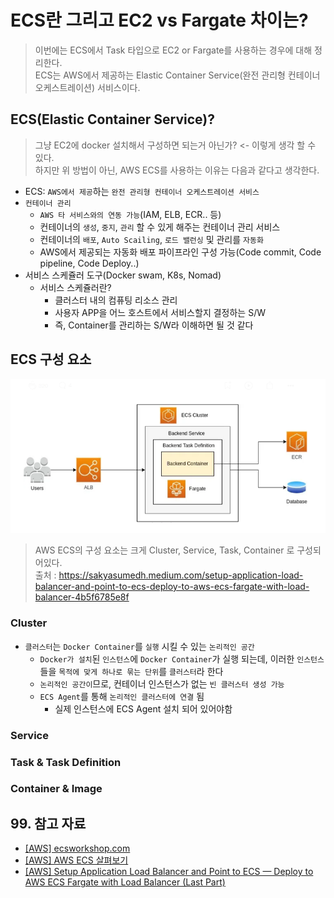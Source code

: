 # ECS란 그리고 EC2 vs Fargate 차이는?

> 이번에는 ECS에서 Task 타입으로 EC2 or Fargate를 사용하는 경우에 대해 정리한다.  
> ECS는 AWS에서 제공하는 Elastic Container Service(완전 관리형 컨테이너 오케스트레이션) 서비스이다.

## ECS(Elastic Container Service)?

> 그냥 EC2에 docker 설치해서 구성하면 되는거 아닌가? <- 이렇게 생각 할 수 있다.  
> 하지만 위 방법이 아닌, AWS ECS를 사용하는 이유는 다음과 같다고 생각한다.

- ECS: `AWS에서 제공`하는 `완전 관리형 컨테이너 오케스트레이션 서비스`
- `컨테이너 관리`
  - `AWS 타 서비스와의 연동 가능`(IAM, ELB, ECR.. 등)
  - 컨테이너의 `생성`, `중지`, `관리` 할 수 있게 해주는 컨테이너 관리 서비스
  - 컨테이너의 `배포`, `Auto Scailing`, `로드 밸런싱` 및 관리를 `자동화`
  - AWS에서 제공되는 자동화 배포 파이프라인 구성 가능(Code commit, Code pipeline, Code Deploy..)
- 서비스 스케쥴러 도구(Docker swam, K8s, Nomad)
  - 서비스 스케쥴러란?
    - 클러스터 내의 컴퓨팅 리소스 관리
    - 사용자 APP을 어느 호스트에서 서비스할지 결정하는 S/W
    - 즉, Container를 관리하는 S/W라 이해하면 될 것 같다

## ECS 구성 요소

![20240902_ecs.png](./img/20240902_ecs.png)

> AWS ECS의 구성 요소는 크게 Cluster, Service, Task, Container 로 구성되어있다.  
> 출처 : https://sakyasumedh.medium.com/setup-application-load-balancer-and-point-to-ecs-deploy-to-aws-ecs-fargate-with-load-balancer-4b5f6785e8f

### Cluster

- `클러스터`는 `Docker Container`를 `실행` 시킬 수 있는 `논리적인 공간`
  - `Docker가 설치`된 `인스턴스`에 `Docker Container`가 실행 되는데,
  이러한 `인스턴스`들을 `목적에 맞게 하나로 묶는 단위`를 `클러스터`라 한다
  - `논리적인 공간이`므로, 컨테이너 인스턴스가 없는 `빈 클러스터 생성 가능`
  - `ECS Agent`를 통해 `논리적인 클러스터에 연결` 됨
    - 실제 인스턴스에 ECS Agent 설치 되어 있어야함

### Service

### Task & Task Definition

### Container & Image

## 99. 참고 자료

- [[AWS] ecsworkshop.com](https://ecsworkshop.com/)
- [[AWS] AWS ECS 살펴보기](https://boostbrothers.github.io/technology/2020/01/29/AWS-ECS-%EC%82%B4%ED%8E%B4%EB%B3%B4%EA%B8%B0/)
- [[AWS] Setup Application Load Balancer and Point to ECS — Deploy to AWS ECS Fargate with Load Balancer (Last Part)](https://sakyasumedh.medium.com/setup-application-load-balancer-and-point-to-ecs-deploy-to-aws-ecs-fargate-with-load-balancer-4b5f6785e8f)
